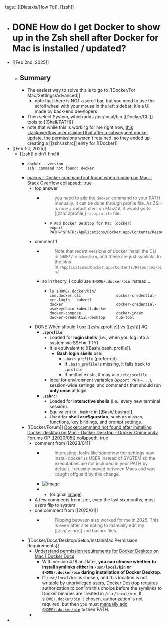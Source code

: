 tags:: [[Diataxis/How To]], [[zsh]]

- # DONE How do I get Docker to show up in the Zsh shell after Docker for Mac is installed / updated?
- [[Feb 2nd, 2025]]
	- ## Summary
		- The easiest way to solve this is to go to [[Docker/For Mac/Settings/Advanced]]
			- note that there is NOT a scroll bar, but you need to use the scroll wheel with your mouse in the left sidebar; it's a UI made by back-end developers
		- Then select System, which adds /usr/local/bin [[Docker/CLI]] tools to [[Shell/PATH]]
		- note that while this is working for me right now, [this stackoverflow user claimed that after a subsequent docker update](https://stackoverflow.com/a/78228559/78202), the permissions weren't retained, so they ended up creating a [[zsh/.zshrc]] entry for [[Docker]]
- [[Feb 1st, 2025]]
	- [[zsh]] didn't find it
		- ```
		  docker --version
		  zsh: command not found: docker
		  ```
		- [macos - Docker command not found when running on Mac - Stack Overflow](https://stackoverflow.com/questions/64009138/docker-command-not-found-when-running-on-mac)
		  collapsed:: true
			- top answer
				- > you need to add the `docker` command to your PATH manually. It can be done through profile file. As ZSH is now a default shell on MacOS, it would go to [[zsh/.zprofile]] `~/.zprofile` file:
					- ```
					  # Add Docker Desktop for Mac (docker)
					  export PATH="$PATH:/Applications/Docker.app/Contents/Resources/bin/"
					  ```
			- comment 1
				- > Note that recent versions of docker install the CLI in `$HOME/.docker/bin`, and these are just symlinks to the bins in `/Applications/Docker.app/Contents/Resources/bin/`
				- so in theory, I could use `$HOME/.docker/bin` instead...
					- ```
					  ls $HOME/.docker/bin/
					  com.docker.cli                docker-credential-ecr-login   kubectl
					  docker                        docker-credential-osxkeychain kubectl.docker
					  docker-compose                docker-index
					  docker-credential-desktop     hub-tool
					  ```
			- DONE When should I use [[zsh/.zprofile]] vs [[zsh]] #Q
				- **`.zprofile`**:
					- Loaded for **login shells** (i.e., when you log into a system via SSH or TTY).
					- It is equivalent to [[Bash/.bash_profile]].
						- **Bash login shells** use:
							- `.bash_profile` (preferred)
							- If `.bash_profile` is missing, it falls back to `.profile`
							- If neither exists, it may use `/etc/profile`
					- Ideal for environment variables (`export PATH=...`), session-wide settings, and commands that should run **only once** at login.
				- **`.zshrc`**:
					- Loaded for **interactive shells** (i.e., every new terminal session).
					- Equivalent to `.bashrc` in [[Bash/.bashrc]].
					- Used for **shell configuration**, such as aliases, functions, key bindings, and prompt settings.
		- [[Docker/Forum]] [Docker:command not found after installing Docker desktop on Mac - Docker Desktop - Docker Community Forums](https://forums.docker.com/t/docker-command-not-found-after-installing-docker-desktop-on-mac/93837/5) OP [[2020/05]]
		  collapsed:: true
			- comment from [[2023/04]]
				- > Interesting, looks like somehow the settings now install docker as USER instead of SYSTEM so the executables are not included in your PATH by default. I recently moved between Macs and was caught offguard by this change.
				- ![image](https://global.discourse-cdn.com/docker/optimized/3X/a/e/ae44f6a29d23e64133ab6f8aeec18cf549c470d1_2_690x397.png)
				-
					- (original [image](https://global.discourse-cdn.com/docker/original/3X/a/e/ae44f6a29d23e64133ab6f8aeec18cf549c470d1.png))
			- A few comments from later, even the last six months; most users flip to system
			- one comment from [[2025/01]]
				- > Flipping between also worked for me in 2025. This is even after attempting to manually edit my [[zsh/.zshrc]] and bashrc files.
		- [[Docker/Docs/Desktop/Setup/Install/Mac Permission Requirements]]
			- [Understand permission requirements for Docker Desktop on Mac | Docker Docs](https://docs.docker.com/desktop/setup/install/mac-permission-requirements/#installing-symlinks)
				- With version 4.18 and later, **you can choose whether to install symlinks either in `/usr/local/bin` or `$HOME/.docker/bin` during installation of Docker Desktop**.
				- If `/usr/local/bin` is chosen, and this location is not writable by unprivileged users, Docker Desktop requires authorization to confirm this choice before the symlinks to Docker binaries are created in `/usr/local/bin`. If `$HOME/.docker/bin` is chosen, authorization is not required, but then you must [manually add `$HOME/.docker/bin`](https://docs.docker.com/desktop/settings-and-maintenance/settings/#advanced) to their PATH.
			-
-
